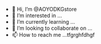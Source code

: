 - 👋 Hi, I’m @AOYODKGstore
- 👀 I’m interested in ...
- 🌱 I’m currently learning ...
- 💞️ I’m looking to collaborate on ...
- 📫 How to reach me ...tfgrghfdhgf

<!---
AOYODKGstore/AOYODKGstore is a ✨ special ✨ repository because its `README.md` (this file) appears on your GitHub profile.
You can click the Preview link to take a look at your changes.
--->

